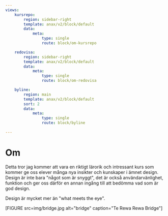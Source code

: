 ```yaml
---
views:
    kursrepo:
        region: sidebar-right
        template: anax/v2/block/default
        data:
            meta:
                type: single
                route: block/om-kursrepo

    redovisa:
        region: sidebar-right
        template: anax/v2/block/default
        data:
            meta:
                type: single
                route: block/om-redovisa

    byline:
        region: main
        template: anax/v2/block/default
        sort: 2
        data:
            meta:
                type: single
                route: block/byline
     
---
```

Om
=========================

Detta tror jag kommer att vara en riktigt lärorik och intressant kurs som kommer ge oss elever många
nya insikter och kunskaper i ämnet design. Design är inte bara "något som är snyggt", det är också användarvänlighet, funktion och ger oss därför en annan ingång till att bedömma vad som är god design.

Design är mycket mer än "what meets the eye".


[FIGURE src=img/bridge.jpg alt="bridge" caption="Te Rewa Rewa Bridge"]

